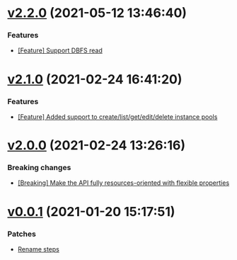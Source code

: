 # [v2.2.0](https://github.com/Muriel-Salvan/databricks/compare/v2.1.0...v2.2.0) (2021-05-12 13:46:40)

### Features

* [[Feature] Support DBFS read](https://github.com/Muriel-Salvan/databricks/commit/bf5cb1c01d890f28de7749c0694b887f1f1f237a)

# [v2.1.0](https://github.com/Muriel-Salvan/databricks/compare/v2.0.0...v2.1.0) (2021-02-24 16:41:20)

### Features

* [[Feature] Added support to create/list/get/edit/delete instance pools](https://github.com/Muriel-Salvan/databricks/commit/2199904b0a3c42041c04c8794da10a7e58a23b81)

# [v2.0.0](https://github.com/Muriel-Salvan/databricks/compare/v1.0.0...v2.0.0) (2021-02-24 13:26:16)

### Breaking changes

* [[Breaking] Make the API fully resources-oriented with flexible properties](https://github.com/Muriel-Salvan/databricks/commit/03e9963c3421e51babf343d3f7d2106f7d2a9b45)

# [v0.0.1](https://github.com/Muriel-Salvan/databricks/compare/...v0.0.1) (2021-01-20 15:17:51)

### Patches

* [Rename steps](https://github.com/Muriel-Salvan/databricks/commit/d4bc9d63319f512731ea6652ed8f949031ced905)
